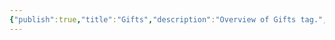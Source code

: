 ```yaml
---
{"publish":true,"title":"Gifts","description":"Overview of Gifts tag.","created":"2025-02-10T01:13:37.045+01:00","modified":"2024-10-04T00:25:15.608+02:00","cssclasses":"mado-heading"}
---
```


